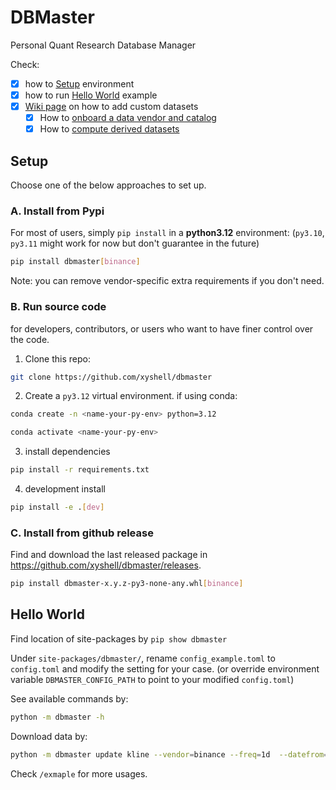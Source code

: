 # DBMaster

Personal Quant Research Database Manager

Check:

- [x] how to [Setup](https://github.com/xyshell/dbmaster?tab=readme-ov-file#setup) environment
- [x] how to run [Hello World](https://github.com/xyshell/dbmaster?tab=readme-ov-file#hello-world) example
- [x] [Wiki page](https://github.com/xyshell/dbmaster/wiki) on how to add custom datasets
  - [x] How to [onboard a data vendor and catalog](https://github.com/xyshell/dbmaster/wiki/Onboard-a-data-vendor-and-catalog)
  - [x] How to [compute derived datasets](https://github.com/xyshell/dbmaster/wiki/Compute-derived-datasets)

## Setup 

Choose one of the below approaches to set up.

### A. Install from Pypi

For most of users, simply `pip install` in a **python3.12** environment: (`py3.10`, `py3.11` might work for now but don't guarantee in the future)

```bash
pip install dbmaster[binance]
```

Note: you can remove vendor-specific extra requirements if you don't need.


### B. Run source code

for developers, contributors, or users who want to have finer control over the code.

1. Clone this repo:

```bash
git clone https://github.com/xyshell/dbmaster
```

2. Create a `py3.12` virtual environment. if using conda:

```bash
conda create -n <name-your-py-env> python=3.12
```

```bash
conda activate <name-your-py-env>
```

3. install dependencies

```bash
pip install -r requirements.txt
```

4. development install

```bash
pip install -e .[dev]
```

### C. Install from github release

Find and download the last released package in https://github.com/xyshell/dbmaster/releases.

```bash
pip install dbmaster-x.y.z-py3-none-any.whl[binance]
```

## Hello World

Find location of site-packages by `pip show dbmaster`

Under `site-packages/dbmaster/`, rename `config_example.toml` to `config.toml` and modify the setting for your case. (or override environment variable `DBMASTER_CONFIG_PATH` to point to your modified `config.toml`)

See available commands by:

```bash
python -m dbmaster -h
```

Download data by:

```bash
python -m dbmaster update kline --vendor=binance --freq=1d  --datefrom=2024-04-01 --symbol="['BTCUSDT', 'ETHUSDT']"
```

Check `/exmaple` for more usages.
